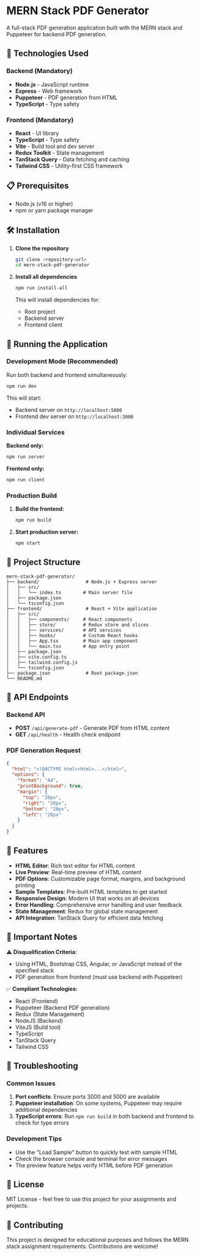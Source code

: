 # MERN Stack PDF Generator

A full-stack PDF generation application built with the MERN stack and Puppeteer for backend PDF generation.

## 🚀 Technologies Used

### Backend (Mandatory)
- **Node.js** - JavaScript runtime
- **Express** - Web framework
- **Puppeteer** - PDF generation from HTML
- **TypeScript** - Type safety

### Frontend (Mandatory)
- **React** - UI library
- **TypeScript** - Type safety
- **Vite** - Build tool and dev server
- **Redux Toolkit** - State management
- **TanStack Query** - Data fetching and caching
- **Tailwind CSS** - Utility-first CSS framework

## 📋 Prerequisites

- Node.js (v16 or higher)
- npm or yarn package manager

## 🛠️ Installation

1. **Clone the repository**
   ```bash
   git clone <repository-url>
   cd mern-stack-pdf-generator
   ```

2. **Install all dependencies**
   ```bash
   npm run install-all
   ```

   This will install dependencies for:
   - Root project
   - Backend server
   - Frontend client

## 🚀 Running the Application

### Development Mode (Recommended)

Run both backend and frontend simultaneously:
```bash
npm run dev
```

This will start:
- Backend server on `http://localhost:5000`
- Frontend dev server on `http://localhost:3000`

### Individual Services

**Backend only:**
```bash
npm run server
```

**Frontend only:**
```bash
npm run client
```

### Production Build

1. **Build the frontend:**
   ```bash
   npm run build
   ```

2. **Start production server:**
   ```bash
   npm start
   ```

## 📁 Project Structure

```
mern-stack-pdf-generator/
├── backend/                 # Node.js + Express server
│   ├── src/
│   │   └── index.ts        # Main server file
│   ├── package.json
│   └── tsconfig.json
├── frontend/                # React + Vite application
│   ├── src/
│   │   ├── components/     # React components
│   │   ├── store/          # Redux store and slices
│   │   ├── services/       # API services
│   │   ├── hooks/          # Custom React hooks
│   │   ├── App.tsx         # Main app component
│   │   └── main.tsx        # App entry point
│   ├── package.json
│   ├── vite.config.ts
│   ├── tailwind.config.js
│   └── tsconfig.json
├── package.json             # Root package.json
└── README.md
```

## 🔧 API Endpoints

### Backend API

- **POST** `/api/generate-pdf` - Generate PDF from HTML content
- **GET** `/api/health` - Health check endpoint

### PDF Generation Request

```json
{
  "html": "<!DOCTYPE html><html>...</html>",
  "options": {
    "format": "A4",
    "printBackground": true,
    "margin": {
      "top": "20px",
      "right": "20px",
      "bottom": "20px",
      "left": "20px"
    }
  }
}
```

## 🎨 Features

- **HTML Editor**: Rich text editor for HTML content
- **Live Preview**: Real-time preview of HTML content
- **PDF Options**: Customizable page format, margins, and background printing
- **Sample Templates**: Pre-built HTML templates to get started
- **Responsive Design**: Modern UI that works on all devices
- **Error Handling**: Comprehensive error handling and user feedback
- **State Management**: Redux for global state management
- **API Integration**: TanStack Query for efficient data fetching

## 🚫 Important Notes

⚠️ **Disqualification Criteria:**
- Using HTML, Bootstrap CSS, Angular, or JavaScript instead of the specified stack
- PDF generation from frontend (must use backend with Puppeteer)

✅ **Compliant Technologies:**
- React (Frontend)
- Puppeteer (Backend PDF generation)
- Redux (State Management)
- NodeJS (Backend)
- ViteJS (Build tool)
- TypeScript
- TanStack Query
- Tailwind CSS

## 🐛 Troubleshooting

### Common Issues

1. **Port conflicts**: Ensure ports 3000 and 5000 are available
2. **Puppeteer installation**: On some systems, Puppeteer may require additional dependencies
3. **TypeScript errors**: Run `npm run build` in both backend and frontend to check for type errors

### Development Tips

- Use the "Load Sample" button to quickly test with sample HTML
- Check the browser console and terminal for error messages
- The preview feature helps verify HTML before PDF generation

## 📝 License

MIT License - feel free to use this project for your assignments and projects.

## 🤝 Contributing

This project is designed for educational purposes and follows the MERN stack assignment requirements. Contributions are welcome!
